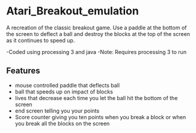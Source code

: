 # Atari_Breakout_emulation
A recreation of the classic breakout game. Use a paddle at the bottom of the screen to deflect a ball and destroy the blocks at the top of the screen as it continues to speed up.

-Coded using processing 3 and java
-Note: Requires processing 3 to run

Features
---------
- mouse controlled paddle that deflects ball
- ball that speeds up on impact of blocks
- lives that decrease each time you let the ball hit the bottom of the screen
- end screen telling you your points
- Score counter giving you ten points when you break a block or when you break all the blocks on the screen
